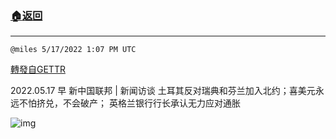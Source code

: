 ###  [:house:返回](README.md)
---


`@miles 5/17/2022 1:07 PM UTC`

[轉發自GETTR](https://gettr.com/post/p1a5w267a29)

2022.05.17  早 新中国联邦 | 新闻访谈   土耳其反对瑞典和芬兰加入北约；喜美元永远不怕挤兑，不会破产；  英格兰银行行长承认无力应对通胀

![img](https://media.gettr.com/group39/origin/2022/05/17/13/7ac5711f-8e4d-5ab0-869e-84a07b450ef5/9548d67018b19975dcafea4c4484666a.png)
